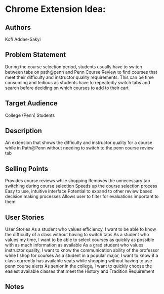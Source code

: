 # Chrome Extension Idea:

## Authors

Kofi Addae-Sakyi

## Problem Statement

During the course selection period, students usually have to switch between tabs on path@penn and Penn Course Review to find courses that meet their difficulty and instructor quality requirements. This can be time consuming and tedious as students have to repeatedly switch tabs and search before deciding on which courses to add to their cart

## Target Audience

College (Penn) Students

## Description

An extension that shows the difficulty and instructor quality for a course while in Path@Penn without needing to switch to the penn course review tab

## Selling Points

Provides course reviews while shopping
Removes the unnecessary tab switching during course selection
Speeds up the course selection process
Easy to use, intuitive interface
Potential to expand to other review based decision making processes
Allows user to filter for evaluations important to them

## User Stories

User Stories
As a student who values efficiency, I want to be able to know the difficulty of a class without having to switch tabs
As a student who values my time, I want to be able to select courses as quickly as possible with as much information as available
As a grad student who values instructor quality, I want to know the communication ability of the professor while I shop for courses
As a student in a popular major, I want to know if a class currently has available seats while shopping without having to use penn course alerts
As senior in the college, I want to quickly choose the easiest available classes that meet the History and Tradition Requirement

## Notes
